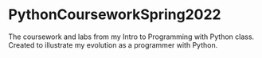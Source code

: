 # PythonCourseworkSpring2022
The coursework and labs from my Intro to Programming with Python class. Created to illustrate my evolution as a programmer with Python.
